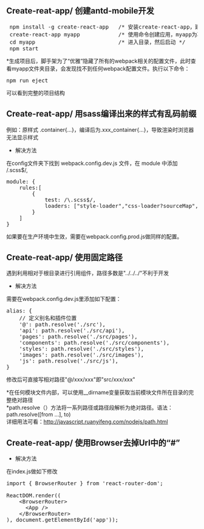 ## Create-reat-app/ 创建antd-mobile开发
<pre>
 npm install -g create-react-app   /* 安装create-react-app，建议使用cnpm */  
 create-react-app myapp            /* 使用命令创建应用，myapp为项目名称 */  
 cd myapp                          /* 进入目录，然后启动 */
 npm start
</pre>

*生成项目后，脚手架为了“优雅”隐藏了所有的webpack相关的配置文件，此时查看myapp文件夹目录，会发现找不到任何webpack配置文件。执行以下命令：  

<pre>npm run eject</pre>

可以看到完整的项目结构

## Create-reat-app/ 用sass编译出来的样式有乱码前缀
例如：原样式 .container{...}，编译后为.xxx_container{...}，导致渲染时浏览器无法显示样式

* 解决方法

在config文件夹下找到 webpack.config.dev.js 文件，在 module 中添加 /.scss$/,  
<pre>
module: {
    rules:[
        {
            test: /\.scss$/,
            loaders: ["style-loader","css-loader?sourceMap","sass-loader?sourceMap"],
        }
    ]
}
</pre>

如果要在生产环境中生效，需要在webpack.config.prod.js做同样的配置。

## Create-reat-app/ 使用固定路径
遇到利用相对于根目录进行引用组件，路径多数是"../../../"不利于开发

* 解决方法

需要在webpack.config.dev.js里添加如下配置：  
<pre>
alias: {
    // 定义别名和插件位置
    '@': path.resolve('./src'),
    'api': path.resolve('./src/api'),
    'pages': path.resolve('./src/pages'),
    'components': path.resolve('./src/components'),
    'styles': path.resolve('./src/styles'),
    'images': path.resolve('./src/images'),
    'js': path.resolve('./src/js'),
}
</pre> 

修改后可直接写相对路径"@/xxx/xxx"即"src/xxx/xxx"

*在任何模块文件内部，可以使用__dirname变量获取当前模块文件所在目录的完整绝对路径
<br/>
*path.resolve（）方法将一系列路径或路径段解析为绝对路径。语法：path.resolve([from ...], to)
<br/>
详细用法可看：http://javascript.ruanyifeng.com/nodejs/path.html

## Create-reat-app/ 使用Browser去掉Url中的“#”

* 解决方法  

在index.js做如下修改  

<pre>
import { BrowserRouter } from 'react-router-dom';

ReactDOM.render((
    &lt;BrowserRouter&gt;
      &lt;App /&gt;
    &lt;/BrowserRouter&gt;
), document.getElementById('app'));
</pre>